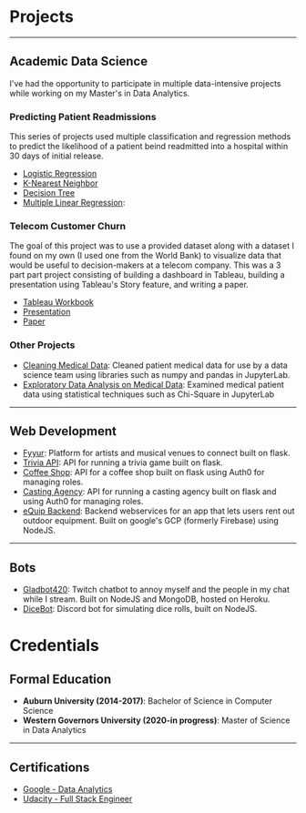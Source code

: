 # Projects

---

## Academic Data Science

I've had the opportunity to participate in multiple data-intensive projects while working on my Master's in Data Analytics.

### Predicting Patient Readmissions 
This series of projects used multiple classification and regression methods to predict the likelihood of a patient beind readmitted into a hospital within 30 days of initial release.

  - [Logistic Regression](https://github.com/cjhammons/Logistic-Regression-on-Medical-Data)
  - [K-Nearest Neighbor](https://github.com/cjhammons/Knn-Classification)
  - [Decision Tree](https://github.com/cjhammons/Decision-Tree/tree)
  - [Multiple Linear Regression](https://github.com/cjhammons/Multiple-Linear-Regression-on-Medical-Data):

### Telecom Customer Churn
The goal of this project was to use a provided dataset along with a dataset I found on my own (I used one from the World Bank) to visualize data that would be useful to decision-makers at a telecom company. This was a 3 part part project consisting of building a dashboard in Tableau, building a presentation using Tableau's Story feature, and writing a paper.

- [Tableau Workbook](https://github.com/cjhammons/portfolio/blob/master/projects/D210-Master-Workbook.twbx)
- [Presentation](https://www.youtube.com/watch?v=GJ_jROt7JYE)
- [Paper](/projects/telecom-project/reflection-paper.pdf)

### Other Projects

- [Cleaning Medical Data](https://github.com/cjhammons/Cleaning-Medical-Data): Cleaned patient medical data for use by a data science team using libraries such as numpy and pandas in JupyterLab.
- [Exploratory Data Analysis on Medical Data](https://github.com/cjhammons/Exploratory-Data-Analysis-On-Medical-Data): Examined medical patient data using statistical techniques such as Chi-Square in JupyterLab

---

## Web Development

- [Fyyur](https://github.com/cjhammons/fyyur): Platform for artists and musical venues to connect built on flask.
- [Trivia API](https://github.com/cjhammons/trivia_api): API for running a trivia game built on flask.
- [Coffee Shop](https://github.com/cjhammons/CoffeeShop): API for a coffee shop built on flask using Auth0 for managing roles.
- [Casting Agency](https://github.com/cjhammons/casting-agency): API for running a casting agency built on flask and using Auth0 for managing roles.
- [eQuip Backend](https://github.com/cjhammons/eQuip-Cloud-Functions): Backend webservices for an app that lets users rent out outdoor equipment. Built on google's GCP (formerly Firebase) using NodeJS.

---

## Bots

- [Gladbot420](https://github.com/cjhammons/Gladbot420): Twitch chatbot to annoy myself and the people in my chat while I stream. Built on NodeJS and MongoDB, hosted on Heroku.
- [DiceBot](https://github.com/cjhammons/Discord-Dice-Bot): Discord bot for simulating dice rolls, built on NodeJS.


# Credentials

## Formal Education

- **Auburn University (2014-2017)**: Bachelor of Science in Computer Science
- **Western Governors University (2020-in progress)**: Master of Science in Data Analytics

---

## Certifications

- [Google - Data Analytics](certificates/google-data-analytics.pdf)
- [Udacity - Full Stack Engineer](certificates/Udacity-full-stack.pdf)
